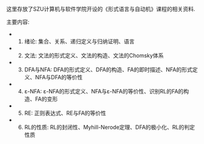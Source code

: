 这里存放了SZU计算机与软件学院开设的《形式语言与自动机》课程的相关资料.

主要内容:

* 1. 绪论: 集合、关系、递归定义与归纳证明、语言

* 2. 文法: 文法的形式定义、文法的构造、文法的Chomsky体系
 
* 3. DFA与NFA: DFA的形式定义、DFA的构造、FA的即时描述、NFA的形式定义、NFA与DFA的等价性
 
* 4. ε-NFA: ε-NFA的形式定义、NFA与ε-NFA的等价性、识别RL的FA的构造、FA的变形

* 5. RE: 正则表达式、RE与FA的等价性

* 6. RL的性质: RL的封闭性、Myhill-Nerode定理、DFA的极小化、RL的判定性质

